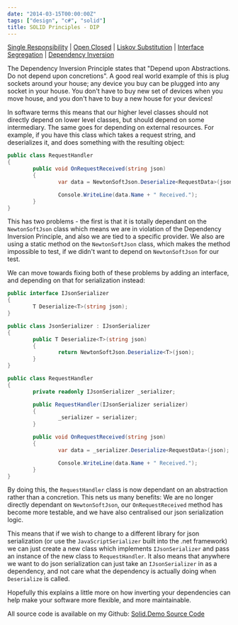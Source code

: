```yaml
---
date: "2014-03-15T00:00:00Z"
tags: ["design", "c#", "solid"]
title: SOLID Principles - DIP
---
```



[Single Responsibility][blog-solid-srp] | [Open Closed][blog-solid-ocp] | [Liskov Substitution][blog-solid-lsp] | [Interface Segregation][blog-solid-isp] | [Dependency Inversion][blog-solid-dip]

The Dependency Inversion Principle states that "Depend upon Abstractions. Do not depend upon concretions".  A good real world example of this is plug sockets around your house; any device you buy can be plugged into any socket in your house.  You don't have to buy new set of devices when you move house, and you don't have to buy a new house for your devices!

In software terms this means that our higher level classes should not directly depend on lower level classes, but should depend on some intermediary.  The same goes for depending on external resources.  For example, if you have this class which takes a request string, and deserializes it, and does something with the resulting object:

```csharp
public class RequestHandler
{
		public void OnRequestReceived(string json)
		{
				var data = NewtonSoftJson.Deserialize<RequestData>(json);

				Console.WriteLine(data.Name + " Received.");
		}
}
```

This has two problems - the first is that it is totally dependant on the `NewtonSoftJson` class which means we are in violation of the Dependency Inversion Principle, and also we are tied to a specific provider.  We also are using a static method on the `NewtonSoftJson` class, which makes the method impossible to test, if we didn't want to depend on `NewtonSoftJson` for our test.

We can move towards fixing both of these problems by adding an interface, and depending on that for serialization instead:

```csharp
public interface IJsonSerializer
{
		T Deserialize<T>(string json);
}

public class JsonSerializer : IJsonSerializer
{
		public T Deserialize<T>(string json)
		{
				return NewtonSoftJson.Deserialize<T>(json);
		}
}

public class RequestHandler
{
		private readonly IJsonSerializer _serializer;

		public RequestHandler(IJsonSerializer serializer)
		{
				_serializer = serializer;
		}

		public void OnRequestReceived(string json)
		{
				var data = _serializer.Deserialize<RequestData>(json);

				Console.WriteLine(data.Name + " Received.");
		}
}
```

By doing this, the `RequestHandler` class is now dependant on an abstraction rather than a concretion.  This nets us many benefits:  We are no longer directly dependant on `NewtonSoftJson`, our `OnRequestReceived` method has become more testable, and we have also centralised our json serialization logic.

This means that if we wish to change to a different library for json serialization (or use the `JavaScriptSerializer` built into the .net framework) we can just create a new class which implements `IJsonSerializer` and pass an instance of the new class to `RequestHandler`.  It also means that anywhere we want to do json serialization can just take an `IJsonSerializer` in as a dependency, and not care what the dependency is actually doing when `Deserialize` is called.

Hopefully this explains a little more on how inverting your dependencies can help make your software more flexible, and more maintainable.

All source code is available on my Github: [Solid.Demo Source Code][solid-demo-repo]

[blog-solid-srp]: http://andydote.co.uk/solid-principles-srp
[blog-solid-ocp]: http://andydote.co.uk/solid-principles-ocp
[blog-solid-lsp]: http://andydote.co.uk/solid-principles-lsp
[blog-solid-isp]: http://andydote.co.uk/solid-principles-isp
[blog-solid-dip]: http://andydote.co.uk/solid-principles-dip
[solid-demo-repo]: https://github.com/Pondidum/Solid.Demo
